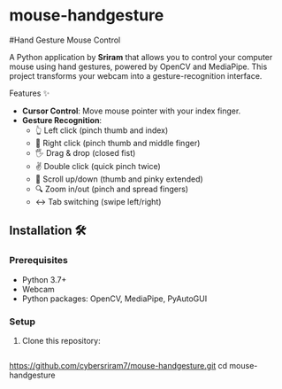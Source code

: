 # mouse-handgesture


#Hand Gesture Mouse Control

A Python application by **Sriram** that allows you to control your computer mouse using hand gestures, powered by OpenCV and MediaPipe. This project transforms your webcam into a gesture-recognition interface.

 Features ✨

- **Cursor Control**: Move mouse pointer with your index finger.
- **Gesture Recognition**:
  - 👆 Left click (pinch thumb and index)
  - 🤞 Right click (pinch thumb and middle finger)
  - 🖐️ Drag & drop (closed fist)
  - ✌️ Double click (quick pinch twice)
  - 🔘 Scroll up/down (thumb and pinky extended)
  - 🔍 Zoom in/out (pinch and spread fingers)
  - ↔️ Tab switching (swipe left/right)

## Installation 🛠️

### Prerequisites
- Python 3.7+
- Webcam
- Python packages: OpenCV, MediaPipe, PyAutoGUI

### Setup
1. Clone this repository:
   ```bash
https://github.com/cybersriram7/mouse-handgesture.git
cd mouse-handgesture
